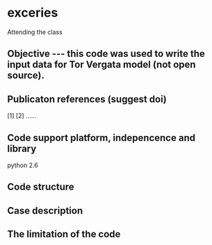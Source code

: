 # exceries
Attending the class
## Objective --- this code was used to write the input data for Tor Vergata model (not open source). 
## Publicaton references (suggest doi)
[1]
[2]
......
## Code support platform, indepencence and library
python 2.6


## Code structure  

## Case description 


## The limitation of the code
